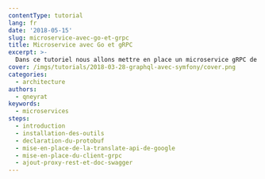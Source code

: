 ```yaml
---
contentType: tutorial
lang: fr
date: '2018-05-15'
slug: microservice-avec-go-et-grpc
title: Microservice avec Go et gRPC
excerpt: >-
  Dans ce tutoriel nous allons mettre en place un microservice gRPC de traduction avec Google Translate.
cover: /imgs/tutorials/2018-03-28-graphql-avec-symfony/cover.png
categories:
  - architecture
authors:
  - qneyrat
keywords:
  - microservices
steps:
  - introduction
  - installation-des-outils
  - declaration-du-protobuf
  - mise-en-place-de-la-translate-api-de-google
  - mise-en-place-du-client-grpc
  - ajout-proxy-rest-et-doc-swagger
---
```


